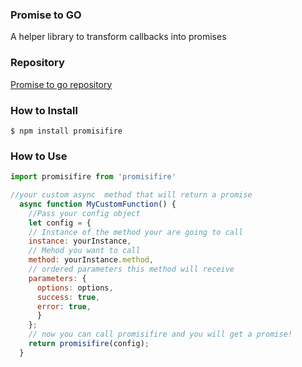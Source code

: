### Promise to GO

A helper library to transform callbacks into promises

### Repository

[Promise to go repository](https://github.com/ignaciosua/promisifire)

### How to Install

`$ npm install promisifire`

### How to Use

```javascript
import promisifire from 'promisifire'

//your custom async  method that will return a promise 
  async function MyCustomFunction() {
    //Pass your config object
    let config = {
    // Instance of the method your are going to call
    instance: yourInstance,
    // Mehod you want to call
    method: yourInstance.method,
    // ordered parameters this method will receive
    parameters: {
      options: options,
      success: true,
      error: true,
      }
    };
    // now you can call promisifire and you will get a promise!
    return promisifire(config);
  }

```